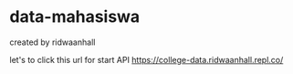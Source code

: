# data-mahasiswa
created by ridwaanhall

let's to click this url for start API
https://college-data.ridwaanhall.repl.co/